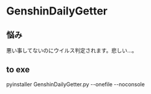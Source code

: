 # GenshinDailyGetter

## 悩み
悪い事してないのにウイルス判定されます。悲しい…。

## to exe
pyinstaller GenshinDailyGetter.py --onefile --noconsole
